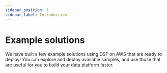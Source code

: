 ```yaml
---
sidebar_position: 1
sidebar_label: Introduction
---
```


# Example solutions

We have built a few example solutions using DSF on AWS that are ready to deploy! You can explore and deploy available samples, and use those that are useful for you to build your data platform faster.